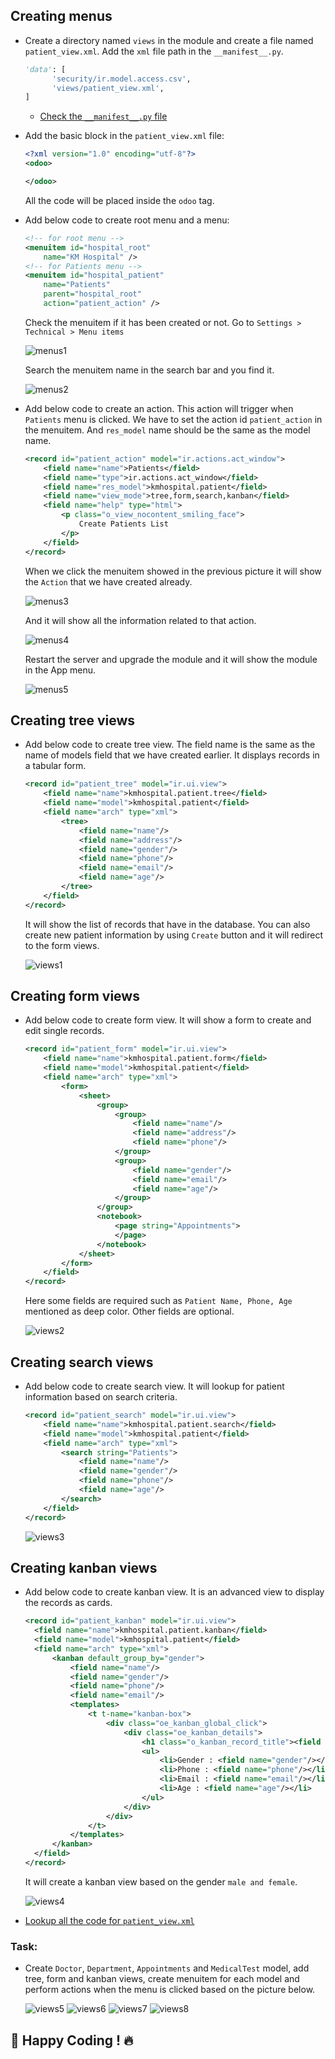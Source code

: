 ## Creating menus

- Create a directory named `views` in the module and create a file named `patient_view.xml`. Add the `xml` file path in the `__manifest__.py`.
  ```py
  'data': [
        'security/ir.model.access.csv',
        'views/patient_view.xml',
  ]
  ```
  - [Check the `__manifest__.py` file](https://github.com/KamrulSh/km_hospital/blob/main/__manifest__.py#L26-L29)
- Add the basic block in the `patient_view.xml` file:

  ```xml
  <?xml version="1.0" encoding="utf-8"?>
  <odoo>

  </odoo>
  ```

  All the code will be placed inside the `odoo` tag.

- Add below code to create root menu and a menu:

  ```xml
  <!-- for root menu -->
  <menuitem id="hospital_root"
      name="KM Hospital" />
  <!-- for Patients menu -->
  <menuitem id="hospital_patient"
      name="Patients"
      parent="hospital_root"
      action="patient_action" />
  ```

  Check the menuitem if it has been created or not. Go to `Settings > Technical > Menu items`

  ![menus1](../images/menus1.png)

  Search the menuitem name in the search bar and you find it.

  ![menus2](../images/menus2.png)

- Add below code to create an action. This action will trigger when `Patients` menu is clicked. We have to set the action id `patient_action` in the menuitem. And `res_model` name should be the same as the model name.

  ```xml
  <record id="patient_action" model="ir.actions.act_window">
      <field name="name">Patients</field>
      <field name="type">ir.actions.act_window</field>
      <field name="res_model">kmhospital.patient</field>
      <field name="view_mode">tree,form,search,kanban</field>
      <field name="help" type="html">
          <p class="o_view_nocontent_smiling_face">
              Create Patients List
          </p>
      </field>
  </record>
  ```

  When we click the menuitem showed in the previous picture it will show the `Action` that we have created already.

  ![menus3](../images/menus3.png)

  And it will show all the information related to that action.

  ![menus4](../images/menus4.png)

  Restart the server and upgrade the module and it will show the module in the App menu.

  ![menus5](../images/menus5.png)

## Creating tree views

- Add below code to create tree view. The field name is the same as the name of models field that we have created earlier. It displays records in a tabular form.

  ```xml
  <record id="patient_tree" model="ir.ui.view">
      <field name="name">kmhospital.patient.tree</field>
      <field name="model">kmhospital.patient</field>
      <field name="arch" type="xml">
          <tree>
              <field name="name"/>
              <field name="address"/>
              <field name="gender"/>
              <field name="phone"/>
              <field name="email"/>
              <field name="age"/>
          </tree>
      </field>
  </record>
  ```

  It will show the list of records that have in the database. You can also create new patient information by using `Create` button and it will redirect to the form views.

  ![views1](../images/views1.png)

## Creating form views

- Add below code to create form view. It will show a form to create and edit single records.

  ```xml
  <record id="patient_form" model="ir.ui.view">
      <field name="name">kmhospital.patient.form</field>
      <field name="model">kmhospital.patient</field>
      <field name="arch" type="xml">
          <form>
              <sheet>
                  <group>
                      <group>
                          <field name="name"/>
                          <field name="address"/>
                          <field name="phone"/>
                      </group>
                      <group>
                          <field name="gender"/>
                          <field name="email"/>
                          <field name="age"/>
                      </group>
                  </group>
                  <notebook>
                      <page string="Appointments">
                      </page>
                  </notebook>
              </sheet>
          </form>
      </field>
  </record>
  ```

  Here some fields are required such as `Patient Name, Phone, Age` mentioned as deep color. Other fields are optional.

  ![views2](../images/views2.png)

## Creating search views

- Add below code to create search view. It will lookup for patient information based on search criteria.

  ```xml
  <record id="patient_search" model="ir.ui.view">
      <field name="name">kmhospital.patient.search</field>
      <field name="model">kmhospital.patient</field>
      <field name="arch" type="xml">
          <search string="Patients">
              <field name="name"/>
              <field name="gender"/>
              <field name="phone"/>
              <field name="age"/>
          </search>
      </field>
  </record>
  ```

  ![views3](../images/views3.png)

## Creating kanban views

- Add below code to create kanban view. It is an advanced view to display the records as cards.

  ```xml
  <record id="patient_kanban" model="ir.ui.view">
    <field name="name">kmhospital.patient.kanban</field>
    <field name="model">kmhospital.patient</field>
    <field name="arch" type="xml">
        <kanban default_group_by="gender">
            <field name="name"/>
            <field name="gender"/>
            <field name="phone"/>
            <field name="email"/>
            <templates>
                <t t-name="kanban-box">
                    <div class="oe_kanban_global_click">
                        <div class="oe_kanban_details">
                            <h1 class="o_kanban_record_title"><field name="name"/></h1>
                            <ul>
                                <li>Gender : <field name="gender"/></li>
                                <li>Phone : <field name="phone"/></li>
                                <li>Email : <field name="email"/></li>
                                <li>Age : <field name="age"/></li>
                            </ul>
                        </div>
                    </div>
                </t>
            </templates>
        </kanban>
    </field>
  </record>
  ```

  It will create a kanban view based on the gender `male and female`.

  ![views4](../images/views4.png)

- [Lookup all the code for `patient_view.xml`](https://github.com/KamrulSh/km_hospital/blob/main/views/patient_view.xml)

### Task:

- Create `Doctor`, `Department`, `Appointments` and `MedicalTest` model, add tree, form and kanban views, create menuitem for each model and perform actions when the menu is clicked based on the picture below.

  ![views5](../images/views5.png)
  ![views6](../images/views6.png)
  ![views7](../images/views7.png)
  ![views8](../images/views8.png)

## 🚀 Happy Coding ! 🔥
